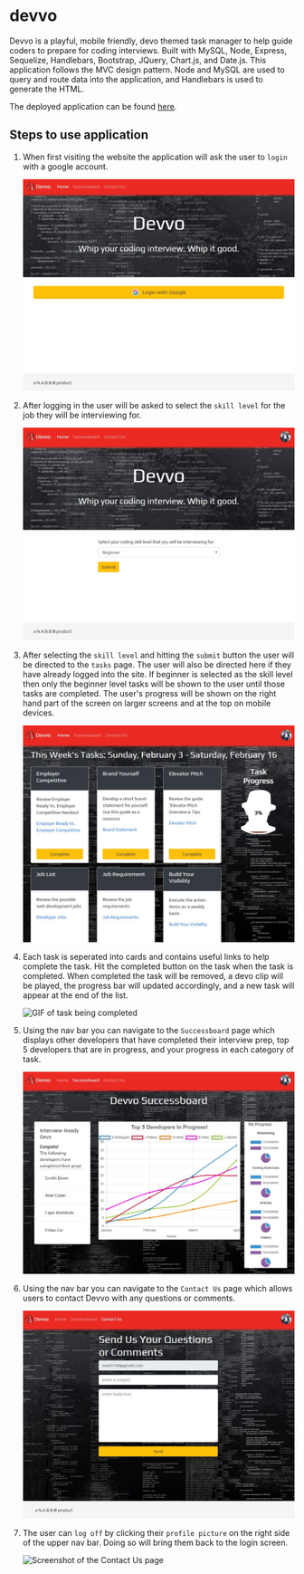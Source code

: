 # devvo

Devvo is a playful, mobile friendly, devo themed task manager to help guide coders to prepare for coding interviews. Built with MySQL, Node, Express, Sequelize, Handlebars, Bootstrap, JQuery, Chart.js, and Date.js. This application follows the MVC design pattern. Node and MySQL are used to query and route data into the application, and Handlebars is used to generate the HTML. 

The deployed application can be found [here](https://devvo-nabb.herokuapp.com/).

## Steps to use application

1. When first visiting the website the application will ask the user to `login` with a google account.

    ![](screenshots/login.jpg "Screenshot of Login Page")

2. After logging in the user will be asked to select the `skill level` for the job they will be interviewing for.

    ![](screenshots/skillLevel.JPG "Screenshot of Skill Level Page")

3. After selecting the `skill level` and hitting the `submit` button the user will be directed to the `tasks` page. The user will also be directed here if they have already logged into the site. If beginner is selected as the skill level then only the beginner level tasks will be shown to the user until those tasks are completed. The user's progress will be shown on the right hand part of the screen on larger screens and at the top on mobile devices. 

    ![](screenshots/tasks.JPG "Screenshot of Tasks Page")

4. Each task is seperated into cards and contains useful links to help complete the task. Hit the completed button on the task when the task is completed. When completed the task will be removed, a devo clip will be played, the progress bar will updated accordingly, and a new task will appear at the end of the list. 

    ![](screenshots/taskComplete.gif "GIF of task being completed")

5. Using the nav bar you can navigate to the `Successboard` page which displays other developers that have completed their interview prep, top 5 developers that are in progress, and your progress in each category of task. 

    ![](screenshots/successboard.jpg "Screenshot of the successboard page")

6. Using the nav bar you can navigate to the `Contact Us` page which allows users to contact Devvo with any questions or comments. 

    ![](screenshots/contactUs.jpg "Screenshot of the Contact Us page")

7. The user can `log off` by clicking their `profile picture` on the right side of the upper nav bar. Doing so will bring them back to the login screen. 

    ![](screenshots/logoff.gif "Screenshot of the Contact Us page")